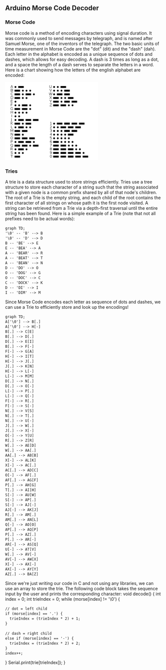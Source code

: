 ## Arduino Morse Code Decoder  
### Morse Code
Morse code is a method of encoding characters using signal duration. It was commonly used to send messages by telegraph, and is named after Samuel Morse, one of the inventors of the telegraph. The two basic units of time measurement in Morse Code are the "dot" (dit) and the "dash" (dah). Each letter in the alphabet is encoded as a unique sequence of dots and dashes, which allows for easy decoding. A dash is 3 times as long as a dot, and a space the length of a dash serves to separate the letters in a word. Here is a chart showing how the letters of the english alphabet are encoded:

<img src="Morse-code-chart.png">

### Tries
A trie is a data structure used to store strings efficiently. Tries use a tree structure to store each character of a string such that the string associated with a given node is a common prefix shared by all of that node's children. The root of a Trie is the empty string, and each child of the root contains the first character of all strings on whose path it is the first node visited. A string can be retrieved from a Trie via a depth-first traversal until the entire string has been found. Here is a simple example of a Trie (note that not all prefixes need to be actual words):
```mermaid
graph TD;
'\0' -- 'B' --> B
'\0' -- 'D' --> D
B -- 'BE' --> E
E -- 'BEA' --> A
A -- 'BEAR' --> R
A -- 'BEAT' --> T
A -- 'BEAN' --> N
D -- 'DO' --> O
O -- 'DOG' --> G
O -- 'DOC' --> C
C -- 'DOCK' --> K
D -- 'DI' --> I
I -- 'DIM' --> M
```

Since Morse Code encodes each letter as sequence of dots and dashes, we can use a Trie to efficiently store and look up the encodings!
```mermaid
graph TD;
A['\0'] --> B[.]
A['\0'] --> H[-]
B[.] --> C[E]
B[.] --> D[.]
D[.] --> E[I]
B[.] --> F[-]
F[-] --> G[A]
H[-] --> I[T]
H[-] --> J[.]
J[.] --> K[N]
H[-] --> L[-]
L[-] --> M[M]
D[.] --> N[.]
D[.] --> O[-]
L[-] --> P[.]
L[-] --> Q[-]
F[-] --> R[.]
F[-] --> S[-]
N[.] --> V[S]
N[.] --> T[.]
N[.] --> U[-]
J[.] --> W[.]
J[.] --> X[-]
O[-] --> Y[U]
R[.] --> Z[R]
W[.] --> AE[D]
W[.] --> AA[.]
AA[.] --> AB[B]
X[-] --> AL[K]
X[-] --> AC[.]
AC[.] --> AD[C]
O[-] --> AF[.]
AF[.] --> AG[F]
P[.] --> AH[G]
T[.] --> AI[H]
S[-] --> AU[W]
S[-] --> AP[.]
S[-] --> AJ[-]
AJ[-] --> AK[J]
R[.] --> AM[.]
AM[.] --> AN[L]
Q[-] --> AO[O]
AP[.] --> AQ[P]
P[.] --> AZ[.]
P[.] --> AR[-]
AR[-] --> AS[Q]
U[-] --> AT[V]
W[.] --> AV[-]
AV[-] --> AW[X]
X[-] --> AX[-]
AX[-] --> AY[Y]
AZ[.] --> BA[Z]
```

Since we're just writing our code in C and not using any libraries, we can use an array to store the trie. The following code block takes the sequence input by the user and prints the corresponding character:
  void decode() {
  int index = 0;
  int trieIndex = 0;
  while (morse[index] != '\0') {
    
    // dot = left child
    if (morse[index] == '.') {
      trieIndex = (trieIndex * 2) + 1;
    }
    
    // dash = right child
    else if (morse[index] == '-') {
      trieIndex = (trieIndex * 2) + 2;
    }
    index++;
  }
  Serial.print(trie[trieIndex]);
}
